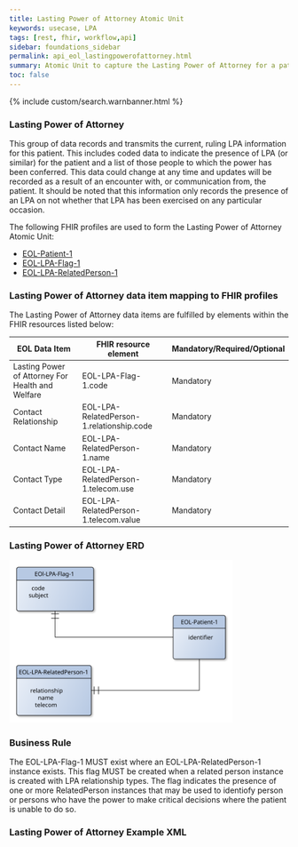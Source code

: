 ```yaml
---
title: Lasting Power of Attorney Atomic Unit
keywords: usecase, LPA
tags: [rest, fhir, workflow,api]
sidebar: foundations_sidebar
permalink: api_eol_lastingpowerofattorney.html
summary: Atomic Unit to capture the Lasting Power of Attorney for a patient.
toc: false
---
```

{% include custom/search.warnbanner.html %}

### Lasting Power of Attorney ###

This group of data records and transmits the current, ruling LPA information for this patient.  This includes coded data to indicate the presence of LPA (or similar) for the patient and a list of those people to which the power has been conferred.
This data could change at any time and updates will be recorded as a result of an encounter with, or communication from, the patient.
It should be noted that this information only records the presence of an LPA on not whether that LPA has been exercised on any particular occasion.


The following FHIR profiles are used to form the Lasting Power of Attorney Atomic Unit:

- [EOL-Patient-1](https://fhir.nhs.uk/STU3/StructureDefinition/EOL-Patient-1)
- [EOL-LPA-Flag-1](https://fhir.nhs.uk/STU3/StructureDefinition/EOL-LPA-Flag-1)
- [EOL-LPA-RelatedPerson-1](https://fhir.nhs.uk/STU3/StructureDefinition/EOL-LPA-RelatedPerson-1)

### Lasting Power of Attorney data item mapping to FHIR profiles ###

The Lasting Power of Attorney data items are fulfilled by elements within the FHIR resources listed below:

| EOL Data Item                       | FHIR resource element                                                   | Mandatory/Required/Optional |
|-------------------------------------|-------------------------------------------------------------------------|-----------------------------|
| Lasting Power of Attorney For Health and Welfare | EOL-LPA-Flag-1.code				   					    | Mandatory|
| Contact Relationship							| EOL-LPA-RelatedPerson-1.relationship.code						| Mandatory|
| Contact Name									| EOL-LPA-RelatedPerson-1.name									| Mandatory|
| Contact Type									| EOL-LPA-RelatedPerson-1.telecom.use							| Mandatory||
| Contact Detail 								| EOL-LPA-RelatedPerson-1.telecom.value							| Mandatory||

### Lasting Power of Attorney ERD ###

<img src="images/erd/lpa-erd.svg" style="width:80%;max-width: 80%;">

### Business Rule ###

The EOL-LPA-Flag-1 MUST exist where an EOL-LPA-RelatedPerson-1 instance exists. This flag MUST be created when a related person instance is created with LPA relationship types. 
The flag indicates the presence of one or more RelatedPerson instances that may be used to identiofy person or persons who have the power to make critical decisions where the patient is unable to do so.

### Lasting Power of Attorney Example XML ###

<script src="https://gist.github.com/IOPS-DEV/2bba72ff566322ed463bd6ecf8ed7efe.js"></script>



